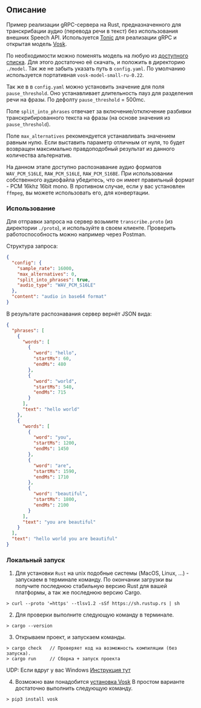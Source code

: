 ## ОписаниеПример реализации gRPC-сервера на Rust, предназначенного для транскрибации аудио (перевода речи в текст) без использования внешних Speech API. Используется [Tonic](https://github.com/hyperium/tonic) для реализации gRPC и открытая модель [Vosk](https://alphacephei.com/vosk).По необходимости можно поменять модель на любую из [доступного списка](https://alphacephei.com/vosk/models). Для этого достаточно её скачать, и положить в директорию `./model`. Так же не забыть указать путь в `config.yaml`.По умолчанию используется портативная `vosk-model-small-ru-0.22`.Так же в в `config.yaml` можно установить значение для поля `pause_threshold`.Оно устанавливает длительность пауз для разделения речи на фразы. По дефолту `pause_threshold` = 500mc.Поле `split_into_phrases` отвечает за включение/отключение разбивки транскрибированного текста на фразы (на основе значения из `pause_threshold`).Поле `max_alternatives` рекомендуется устанавливать значением равным нулю.Если выставить параметр отличным от нуля, то будет возвращен максимально правдоподобный результат из данного количества альтернатив.На данном этапе доступно распознавание аудио форматов `WAV_PCM_S16LE`, `RAW_PCM_S16LE`, `RAW_PCM_S16BE`.При использовании собственного аудиофайла убедитесь, что он имеет правильный формат - PCM 16khz 16bit mono. В противном случае, если у вас установлен `ffmpeg`, вы можете использовать его, для конвертации.### ИспользованиеДля отправки запроса на сервер возьмите `transcribe.proto` (из директории `./proto`), и используйте в своем клиенте.Проверить работоспособность можно например через Postman.Cтруктура запроса:```Json{  "config": {    "sample_rate": 16000,    "max_alternatives": 0,    "split_into_phrases": true,    "audio_type": "WAV_PCM_S16LE"  },  "content": "audio in base64 format"}```В результате распознавания сервер вернёт JSON вида:```Json{  "phrases": [    {      "words": [        {          "word": "hello",          "startMs": 60,          "endMs": 480        },        {          "word": "world",          "startMs": 540,          "endMs": 715        }      ],      "text": "hello world"    },    {      "words": [        {          "word": "you",          "startMs": 1200,          "endMs": 1450        },        {          "word": "are",          "startMs": 1590,          "endMs": 1710        },        {          "word": "beautiful",          "startMs": 1800,          "endMs": 2100        }      ],      "text": "you are beautiful"    }  ],  "text": "hello world you are beautiful"}```### Локальный запуск1) Для установки `Rust` на unix подобные системы (MacOS, Linux, ...) - запускаем в терминале команду.По окончании загрузки вы получите последнюю стабильную версию Rust для вашей платформы, а так же последнюю версию Cargo.```shell> curl --proto '=https' --tlsv1.2 -sSf https://sh.rustup.rs | sh```2) Для проверки выполните следующую команду в терминале.```shell> cargo --version```3) Открываем проект, и запускаем команды.```shell> cargo check   // Проверяет код на возможность компиляции (без запуска).> cargo run     // Сборка + запуск проекта```UDP: Если вдруг у вас Windows[Инструкция тут](https://forge.rust-lang.org/infra/other-installation-methods.html)4) Возможно вам понадобится [установка Vosk](https://alphacephei.com/vosk/install)В простом варианте достаточно выполнить следующую команду.```shell> pip3 install vosk```